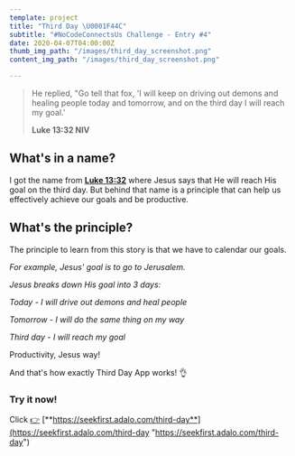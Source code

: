 ```yaml
---
template: project
title: "Third Day \U0001F44C"
subtitle: "#NoCodeConnectsUs Challenge - Entry #4"
date: 2020-04-07T04:00:00Z
thumb_img_path: "/images/third_day_screenshot.png"
content_img_path: "/images/third_day_screenshot.png"

---
```

> He replied, "Go tell that fox, 'I will keep on driving out demons and healing people today and tomorrow, and on the third day I will reach my goal.'
>
> **Luke 13:32 NIV**

## What's in a name?

I got the name from [**Luke 13:32**](https://dailydevotion.app/tabs/bible/ENGESVN2ET/Luke/13) where Jesus says that He will reach His goal on the third day. But behind that name is a principle that can help us effectively achieve our goals and be productive.

## What's the principle?

The principle to learn from this story is that we have to calendar our goals. 

_For example, Jesus' goal is to go to Jerusalem._

_Jesus breaks down His goal into 3 days:_

_Today - I will drive out demons and heal people_

_Tomorrow - I will do the same thing on my way_

_Third day - I will reach my goal_

Productivity, Jesus way!

And that's how exactly Third Day App works! 👌

### Try it now!

Click [👉](https://emojipedia.org/backhand-index-pointing-right/) [**https://seekfirst.adalo.com/third-day**](https://seekfirst.adalo.com/third-day "https://seekfirst.adalo.com/third-day")